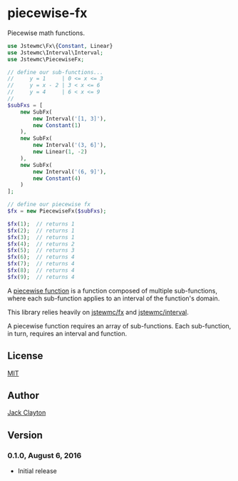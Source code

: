 # piecewise-fx
Piecewise math functions.

```php
use Jstewmc\Fx\{Constant, Linear}
use Jstewmc\Interval\Interval;
use Jstewmc\PiecewiseFx;

// define our sub-functions...
//     y = 1     | 0 <= x <= 3
//     y = x - 2 | 3 < x <= 6
//     y = 4     | 6 < x <= 9
//
$subFxs = [
    new SubFx(
        new Interval('[1, 3]'),
        new Constant(1)
    ),
    new SubFx(
        new Interval('(3, 6]'),
        new Linear(1, -2)
    ),
    new SubFx(
        new Interval('(6, 9]'),
        new Constant(4)
    )
];

// define our piecewise fx
$fx = new PiecewiseFx($subFxs);

$fx(1);  // returns 1
$fx(2);  // returns 1
$fx(3);  // returns 1
$fx(4);  // returns 2
$fx(5);  // returns 3 
$fx(6);  // returns 4
$fx(7);  // returns 4
$fx(8);  // returns 4
$fx(9);  // returns 4
```

A [piecewise function](https://en.wikipedia.org/wiki/Piecewise) is a function composed of multiple sub-functions, where each sub-function applies to an interval of the function's domain. 

This library relies heavily on [jstewmc/fx](https://github.com/jstewmc/fx) and [jstewmc/interval](https://github.com/jstewmc/interval).

A piecewise function requires an array of sub-functions. Each sub-function, in turn, requires an interval and function.

## License

[MIT](https://github.com/jstewmc/piecewise-fx/blob/master/LICENSE)

## Author

[Jack Clayton](mailto:clayjs0@gmail.com)

## Version

### 0.1.0, August 6, 2016

* Initial release


